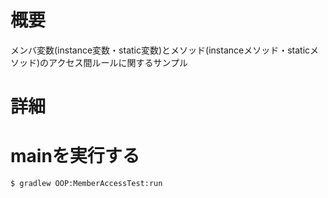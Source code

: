 # 概要
メンバ変数(instance変数・static変数)とメソッド(instanceメソッド・staticメソッド)のアクセス間ルールに関するサンプル

# 詳細
# mainを実行する
```
$ gradlew OOP:MemberAccessTest:run
```

